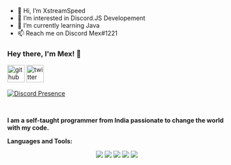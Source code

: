 - 👋 Hi, I’m XstreamSpeed
- 👀 I’m interested in Discord.JS Developement
- 🌱 I’m currently learning Java
- 📫 Reach me on Discord Mex#1221




### Hey there, I'm Mex! 👋



[<img src='https://cdn.jsdelivr.net/npm/simple-icons@3.0.1/icons/github.svg' alt='github' height='40'>](https://github.com/xstreamspeed)  [<img src='https://cdn.jsdelivr.net/npm/simple-icons@3.0.1/icons/twitter.svg' alt='twitter' height='40'>](https://twitter.com/speedxstream)


[![Discord Presence](https://lanyard.cnrad.dev/api/868189047271612426)](https://discord.com/users/868189047271612426)
 
<br />

**I am a self-taught programmer from India passionate to change the world with my code.**

**Languages and Tools:** &nbsp;
<p align="center">
<img src="https://img.shields.io/badge/Node.JS-black?style=for-the-badge&logo=node.js" />
<img src="https://img.shields.io/badge/-HTML5-black?style=for-the-badge&logo=HTML5" />
<img src="https://img.shields.io/badge/CSS-black?style=for-the-badge&logo=css3&logoColor=#1572B6" />
<img src="https://img.shields.io/badge/Javascript-black?style=for-the-badge&logo=javascript" />
<img src="https://img.shields.io/badge/Font%20Awesome-black?style=for-the-badge&logo=Font%20Awesome" />
</p>
 
